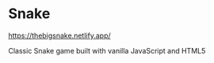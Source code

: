 # Snake

https://thebigsnake.netlify.app/

Classic Snake game built with vanilla JavaScript and HTML5
